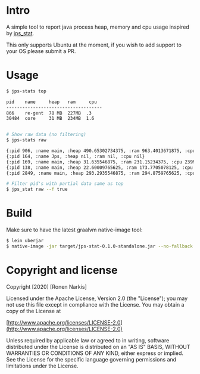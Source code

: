 # Intro

A simple tool to report java process heap, memory and cpu usage inspired by [jps_stat](https://github.com/amarjeetanandsingh/jps_stat).

This only supports Ubuntu at the moment, if you wish to add support to your OS please submit a PR.

# Usage

```bash
$ jps-stats top

pid    name     heap   ram     cpu
------------------------------------
866    re-gent  78 MB  227MB  .3
30484  core     31 MB  234MB  1.6


# Show raw data (no filtering)
$ jps-stats raw

{:pid 906, :name main, :heap 490.65302734375, :ram 963.4013671875, :cpu nil}
{:pid 164, :name Jps, :heap nil, :ram nil, :cpu nil}
{:pid 169, :name main, :heap 31.635546875, :ram 231.15234375, :cpu 239M}
{:pid 138, :name main, :heap 22.60009765625, :ram 173.7705078125, :cpu nil}
{:pid 2849, :name main, :heap 293.2935546875, :ram 294.8759765625, :cpu 3.7M}

# Filter pid's with partial data same as top
$ jps_stat raw --f true
```

# Build

Make sure to have the latest graalvm native-image tool:

```bash
$ lein uberjar
$ native-image -jar target/jps-stat-0.1.0-standalone.jar --no-fallback --report-unsupported-elements-at-runtime --initialize-at-build-time --allow-incomplete-classpath
```

# Copyright and license

Copyright [2020] [Ronen Narkis]

Licensed under the Apache License, Version 2.0 (the "License");
you may not use this file except in compliance with the License.
You may obtain a copy of the License at

  [http://www.apache.org/licenses/LICENSE-2.0](http://www.apache.org/licenses/LICENSE-2.0)

Unless required by applicable law or agreed to in writing, software
distributed under the License is distributed on an "AS IS" BASIS,
WITHOUT WARRANTIES OR CONDITIONS OF ANY KIND, either express or implied.
See the License for the specific language governing permissions and
limitations under the License.


